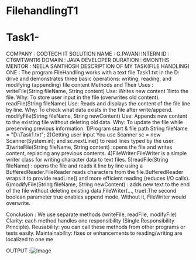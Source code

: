 # FilehandlingT1
# Task1-
COMPANY : CODTECH IT SOLUTION
NAME : G.PAVANI
INTERN ID : CT6MTWN116
DOMAIN : JAVA DEVELOPER
DURATION : 6MONTHS
MENTOR : NEELA SANTHOSH
DESCRIPTION OF MY TASK(FILE HANDLING) ONE : The program FileHandling works with a text file Task1.txt in the D: drive and demonstrates three basic operations: writing, reading, and modifying (appending) file content
Methods and Their Uses :
writeFile(String fileName, String content)
Use: Writes new content 1!into the file.
Why: To store user input in the file (overwrites old content).
readFile(String fileName)
Use: Reads and displays the content of the file line by line.
Why: To check what data exists in the file after write/append.
modifyFile(String fileName, String newContent)
Use: Appends new content to the existing file without deleting old data.
Why: To update the file while preserving previous information.
1)Program start & file path
String fileName = "D:\\Task1.txt";
2)Getting user input You use Scanner sc = new Scanner(System.in); and sc.nextLine() to read lines typed by the user.
3)writeFile(String fileName, String content) :opens the file and writes content, replacing any previous contents.
4)FileWriter:FileWriter is a simple writer class for writing character data to text files.
5)readFile(String fileName) : opens the file and reads it line by line using a BufferedReader.FileReader reads characters from the file.BufferedReader wraps it to provide readLine() and more efficient reading (reduces I/O calls).
6)modifyFile(String fileName, String newContent) : adds new text to the end of the file without deleting existing data.FileWriter(..., true):The second boolean parameter true enables append mode. Without it, FileWriter would overwrite.

Conclusion : We use separate methods (writeFile, readFile, modifyFile)
Clarity: each method handles one responsibility (Single Responsibility Principle).
Reusability: you can call these methods from other programs or tests easily.
Maintainability: fixes or enhancements to reading/writing are localized to one me

OUTPUT :![Image](https://github.com/user-attachments/assets/2f660c4a-ca45-4a78-a312-ef4e486cb40b)






